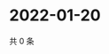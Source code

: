 # 2022-01-20

共 0 条

<!-- BEGIN WEIBO -->
<!-- 最后更新时间 Thu Jan 20 2022 23:00:45 GMT+0800 (China Standard Time) -->

<!-- END WEIBO -->
